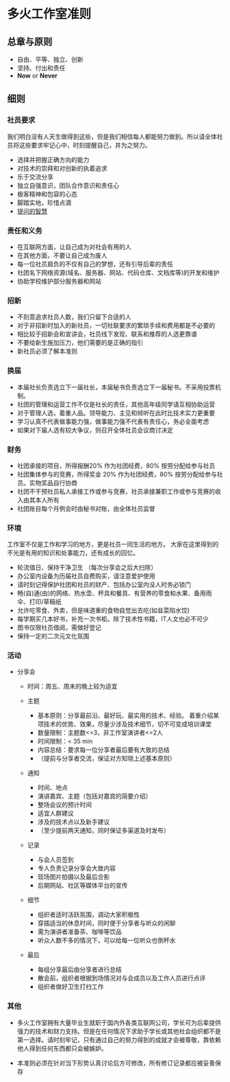# 多火工作室准则

## 总章与原则

* 自由、平等、独立、创新
* 坚持、付出和责任
* **Now** or **Never**

## 细则

### 社员要求

我们明白没有人天生做得到这些，但是我们相信每人都能努力做到。所以请全体社员将这些要求牢记心中，时刻提醒自己，并为之努力。

* 选择并把握正确方向的能力
* 对技术的崇拜和对创新的执着追求
* 乐于交流分享
* 独立自强意识，团队合作意识和责任心
* 极客精神和包容的心态
* 脚踏实地，珍惜点滴
* [提问的智慧](http://lilydjwg.vim-cn.com/articles/smart-questions.html)

### 责任和义务

* 在互联网方面，让自己成为对社会有用的人
* 在其他方面，不要让自己成为废人
* 每一位社员肩负的不仅有自己的梦想，还有引导后辈的责任
* 社团名下网络资源(域名、服务器、网站、代码仓库、文档库等)的开发和维护
* 协助学校维护部分服务器和网站

### 招新

* 不刻意追求社员人数，我们只留下合适的人
* 对于非招新时加入的新社员，一切社联要求的繁琐手续和费用都是不必要的
* 相比较于招新会和宣讲会，社员线下发现、联系和推荐的人选更靠谱
* 不要给新生施加压力，他们需要的是正确的指引
* 新社员必须了解本准则


### 换届

* 本届社长负责选立下一届社长，本届秘书负责选立下一届秘书。不采用投票机制。
* 社团的管理和运营工作不仅是社长的责任，其他高年级同学请互相协助运营
* 对于管理人选，着重人品。领导能力、主见和倾听在此时比技术实力更重要
* 学习认真不代表做事能力强，做事能力强不代表有责任心，务必全面考虑
* 如果对下届人选有较大争议，则召开全体社员会议商讨决定

### 财务

* 社团承接的项目，所得报酬20% 作为社团经费，80% 按劳分配给参与社员
* 社团集体参与的竞赛，所得奖金 20% 作为社团经费，80% 按劳分配给参与社员。实物奖品自行协商
* 社团不干预社员私人承接工作或参与竞赛，社员承接兼职工作或参与竞赛的收入由其本人所有
* 社团账目每个月例会时由秘书对账，由全体社员监督

### 环境

工作室不仅是工作和学习的地方，更是社员一同生活的地方。
大家在这里得到的不光是有用的知识和处事能力，还有成长的回忆。

* 轮流值日、保持干净卫生 （每次分享会之后大扫除）
* 办公室内设备为历届社员自费购买，请注意爱护使用
* 请时刻记得保护社团和社员的财产、包括办公室内没人时务必锁门
* 畅(自)通(由)的网络、热水壶、杯具和餐具、有营养的零食和水果、备用雨伞、打印/草稿纸
* 允许吃零食、外卖，但是味道重的食物自觉出去吃(如韭菜陷水饺)
* 每学期买几本好书，补充一次书柜。除了技术性书籍，IT人文也必不可少
* 图书仅限社员借阅，需做好登记
* 保持一定的二次元文化氛围

### 活动
* 分享会
 	* 时间：周五、周末的晚上较为适宜

	* 主题
		
		* 基本原则：分享最前沿、最好玩、最实用的技术、经验。
		着重介绍某项技术的优势、效果，尽量少涉及技术细节，切不可变成培训课堂
		* 数量限制：主题数<=3，非工作室演讲者<=2人
		* 时间限制：< 35 min
		* 内容总结：要求每一位分享者最后要有大致的总结
		* （提前与分享者交流，保证对方知晓上述基本原则）

	
	* 通知 
		* 时间、地点
		* 演讲嘉宾、主题（包括对嘉宾的简要介绍）
		* 整场会议的预计时间
		* 适宜人群建议
		*  涉及的技术点以及新手建议
		* （至少提前两天通知，同时保证多渠道及时发布）

	* 记录
		* 与会人员签到
		* 专人负责记录分享会大致内容
		*  现场图片拍摄以及最后合影
		* 后期网站、社区等媒体平台的宣传


	* 细节
		* 组织者适时活跃氛围，调动大家积极性
		* 穿插适当的休息时间，同时便于分享者与听众的闲聊
		* 需为演讲者准备茶、咖啡等饮品
		* 听众人数不多的情况下，可以给每一位听众也倒杯水
	
	* 最后
		* 每组分享最后由分享者进行总结
		* 散会前，组织者根据到场情况对与会成员以及工作人员进行点评
		* 组织者做好卫生打扫工作

	
	







### 其他



* 多火工作室拥有大量毕业生就职于国内外各类互联网公司，学长可为后辈提供强力的技术和财力支持。但是在任何情况下求助于学长或其他社会组织都不是第一选择。请时刻牢记，只有通过自己的努力得到的成就才会被尊敬，靠依赖他人得到任何东西都只会被嫉妒。


* 本准则必须在针对当下形势认真讨论后方可修改，所有修订记录都应被妥善保存
